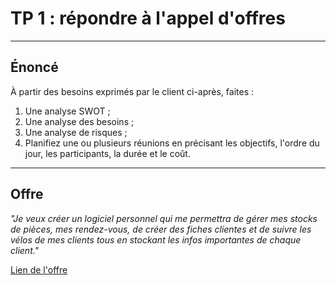 # TP 1 : répondre à l'appel d'offres

---

## Énoncé

À partir des besoins exprimés par le client ci-après, faites : 

1. Une analyse SWOT ;
2. Une analyse des besoins ;
3. Une analyse de risques ;
4. Planifiez une ou plusieurs réunions en précisant les objectifs, l'ordre du jour, les participants, la durée et le coût.

---

## Offre

*"Je veux créer un logiciel personnel qui me permettra de gérer mes stocks de pièces, mes rendez-vous, de créer des fiches clientes et de suivre les vélos de mes clients tous en stockant les infos importantes de chaque client."*

[Lien de l'offre](https://www.codeur.com/projects/392247-logiciel-qui-permettra-de-suivre-la-vente-et-reparation-des-velo)